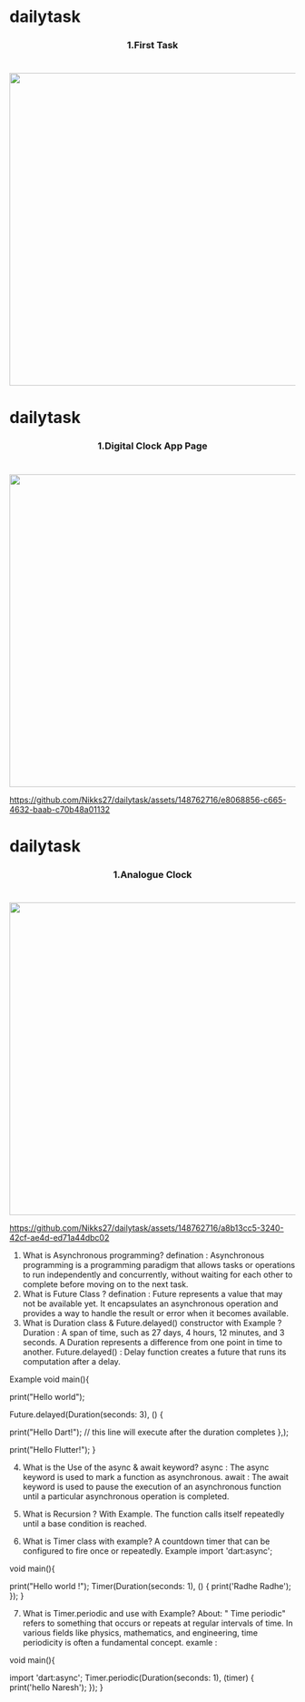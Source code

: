 # dailytask

<h3 align="center"> 1.First Task </h3>

<h1 align="left"></h1>


<div align ="center">

  <img src = "https://github.com/Nikks27/dailytask/assets/148762716/8b902ab0-e001-4398-a67e-ec2f4b489c36" height ="550">
</div>



# dailytask

<h3 align="center"> 1.Digital Clock App Page </h3>

<h1 align="left"></h1>


<div align ="center">

  <img src = "https://github.com/Nikks27/dailytask/assets/148762716/33a652dd-028d-46ed-8afd-706341538f81" height ="550">
</div>


https://github.com/Nikks27/dailytask/assets/148762716/e8068856-c665-4632-baab-c70b48a01132




# dailytask

<h3 align="center"> 1.Analogue Clock </h3>

<h1 align="left"></h1>


<div align ="center">

  <img src = "https://github.com/Nikks27/dailytask/assets/148762716/0d85f2ac-5ccf-4cbb-8330-a760ecf3b669" height ="550">
</div>

https://github.com/Nikks27/dailytask/assets/148762716/a8b13cc5-3240-42cf-ae4d-ed71a44dbc02












1. What is Asynchronous programming?
defination : Asynchronous programming is a programming paradigm that allows tasks or operations to run independently and concurrently, without waiting for each other to complete before moving on to the next task.
2. What is Future Class ?
defination : Future represents a value that may not be available yet. It encapsulates an asynchronous operation and provides a way to handle the result or error when it becomes available.
3. What is Duration class & Future.delayed() constructor with Example ?
Duration : A span of time, such as 27 days, 4 hours, 12 minutes, and 3 seconds. A Duration represents a difference from one point in time to another.
Future.delayed() : Delay function creates a future that runs its computation after a delay.

Example void main(){

print("Hello world");

Future.delayed(Duration(seconds: 3), () {

print("Hello Dart!"); // this line will execute after the duration completes
},);

print("Hello Flutter!"); }

4. What is the Use of the async & await keyword?
async : The async keyword is used to mark a function as asynchronous.
await : The await keyword is used to pause the execution of an asynchronous function until a particular asynchronous operation is completed.

5. What is Recursion ? With Example.
The function calls itself repeatedly until a base condition is reached.
6. What is Timer class with example?
A countdown timer that can be configured to fire once or repeatedly.
Example import 'dart:async';

void main(){

print("Hello world !");
Timer(Duration(seconds: 1), () {
  print('Radhe Radhe');
});
}

7. What is Timer.periodic and use with Example?
About: " Time periodic" refers to something that occurs or repeats at regular intervals of time. In various fields like physics, mathematics, and engineering, time periodicity is often a fundamental concept.
examle :

void main(){

import 'dart:async';
Timer.periodic(Duration(seconds: 1), (timer) 
{
  print('hello Naresh');
});
}
